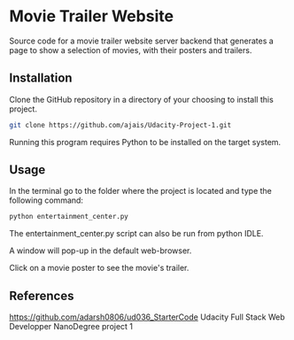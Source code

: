 # Movie Trailer Website

Source code for a movie trailer website server backend that generates a page to show a selection of movies, with their posters and trailers.

## Installation
Clone the GitHub repository in a directory of your choosing to install this project.

```bash
git clone https://github.com/ajais/Udacity-Project-1.git
```

Running this program requires Python to be installed on the target system.

## Usage
In the terminal go to the folder where the project is located and type the following command:

```bash
python entertainment_center.py
```

The entertainment_center.py script can also be run from python IDLE.

A window will pop-up in the default web-browser.

Click on a movie poster to see the movie's trailer.

## References
https://github.com/adarsh0806/ud036_StarterCode
Udacity Full Stack Web Developper NanoDegree project 1
